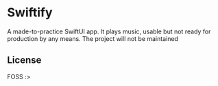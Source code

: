#  Swiftify

A made-to-practice SwiftUI app. It plays music, usable but not ready for production by any means. The project will not be maintained

## License

FOSS :>
